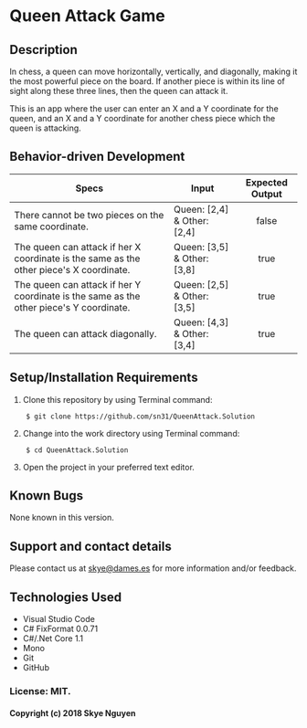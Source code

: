 # Queen Attack Game

## Description

In chess, a queen can move horizontally, vertically, and diagonally, making it the most powerful piece on the board. If another piece is within its line of sight along these three lines, then the queen can attack it.

This is an app where the user can enter an X and a Y coordinate for the queen, and an X and a Y coordinate for another chess piece which the queen is attacking.


## Behavior-driven Development

| Specs    |  Input | Expected Output    
| ------------- |------------- |:-------------:|
| There cannot be two pieces on the same coordinate. |Queen: [2,4] & Other: [2,4]| false
| The queen can attack if her X coordinate is the same as the other piece's X coordinate.| Queen: [3,5] & Other: [3,8] | true
| The queen can attack if her Y coordinate is the same as the other piece's Y coordinate.| Queen: [2,5] & Other: [3,5] | true
| The queen can attack diagonally.| Queen: [4,3] & Other: [3,4] | true


## Setup/Installation Requirements

1. Clone this repository by using Terminal command:
```
    $ git clone https://github.com/sn31/QueenAttack.Solution
```
2. Change into the work directory using Terminal command:
```
    $ cd QueenAttack.Solution
```
3. Open the project in your preferred text editor.


## Known Bugs

None known in this version.

## Support and contact details

Please contact us at skye@dames.es for more information and/or feedback.

## Technologies Used

* Visual Studio Code
* C# FixFormat 0.0.71
* C#/.Net Core 1.1
* Mono
* Git
* GitHub

### License: MIT.

#### Copyright (c) 2018 Skye Nguyen
